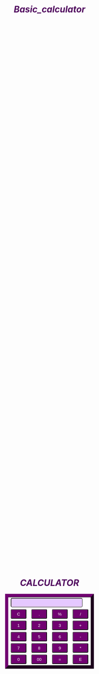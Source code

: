 # Basic_calculator
<!DOCTYPE html>
<html>
<head>
<title>Calculator</title>
<style>
html{
    background-image: url("https://shorturl.at/Yzu8L");
}
body{
    place-items: center;
    display: grid;
    background-image: url("https://shorturl.at/hjsuN");
    background-size: cover;
}
table{
    border-style: outset;
    padding: 0%;
    border-spacing: 7px;
    border-width: 10px;
    border-color: rgb(113, 2, 113);
    background-color:rgb(255, 255, 255);
}
input[type="button"] {
        width: 50px;
        height: 30px;
        border-style: outset;
        color: white ;
        background-color: rgb(113, 2, 113);
        border-radius: 3px;
 }
 input[type="text"]{
    border-style:inset;
    background-color:rgb(229, 200, 255);
    border-radius: 5px;
    height: 30px;
    width: 230px;
 }
 h1{
    font-style:oblique;
  color: rgb(81, 12, 95);
  text-align: center;
 }
</style>
</head>
<body>
<div class="main">
<table>
  <h1>CALCULATOR</h1>
  <tr>
    <td colspan="4">
      <input id="display" type="text">
    </td>
  </tr>
  <tr>
    <td><input type="button" value="C"
onclick="document.getElementById('display').value = ''"></td>
    <td><input type="button" value="."
onclick="document.getElementById('display').value = '.'"></td>
    <td><input type="button" value="%"
onclick="document.getElementById('display').value +='%'"></td>
    <td><input type="button" value="/"
onclick="document.getElementById('display').value +='/'"></td>
  </tr>
  <tr>
    <td><input type="button" value="1"
onclick="document.getElementById('display').value +='1'"></td>
    <td><input type="button" value="2"
onclick="document.getElementById('display').value +='2'"></td>
    <td><input type="button" value="3"
onclick="document.getElementById('display').value +='3'"></td>
    <td><input type="button" value="+"
onclick="document.getElementById('display').value +='+'"></td>
  </tr>
  <tr>
    <td><input type="button" value="4"
onclick="document.getElementById('display').value +='4'"></td>
    <td><input type="button" value="5"
onclick="document.getElementById('display').value +='5'"></td>
    <td><input type="button" value="6"
onclick="document.getElementById('display').value +='6'"></td>
    <td><input type="button" value="-"
onclick="document.getElementById('display').value +='-'"></td>
  </tr>
  <tr>
    <td><input type="button" value="7"
onclick="document.getElementById('display').value +='7'"></td>
    <td><input type="button" value="8"
onclick="document.getElementById('display').value +='8'"></td>
    <td><input type="button" value="9"
onclick="document.getElementById('display').value +='9'"></td>
    <td><input type="button" value="*"
onclick="document.getElementById('display').value +='*'"></td>
  </tr>
  <tr>
    <td><input type="button" value="0"
onclick="document.getElementById('display').value +='0'"></td>
    <td><input type="button" value="00"
onclick="document.getElementById('display').value +='00'"></td>
    <td><input type="button" value="="
onclick="document.getElementById('display').value =eval(document.getElementById('display').value)"></td>
    <td><input type="button" value="E"
onclick="document.getElementById('display').value = document.getElementById('display').value.slice(0, -1)"></td>
        
  </tr>
</table>
</div>
</body>
</html>
